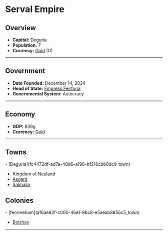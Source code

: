 <!--UNDEDITED FILE, remove this entire line if this file has been edited!-->
# <!--NAME-->Serval Empire<!--NAME-->

## Overview

- **Capital:** <!--CAPITAL_LINK-->[Deguria](fc4472df-ad7a-48d6-a198-bf216cbb8dc9_town)<!--CAPITAL_LINK-->
- **Population:** <!--POPULATION-->7<!--POPULATION-->
- **Currency:** <!--CURRENCY_LINK-->[Gold](Gold_currency)<!--CURRENCY_LINK--> (<!--CURRENCY_ABV-->G<!--CURRENCY_ABV-->)

---

## Government

- **Date Founded:** <!--FOUNDED-->December 14, 2024<!--FOUNDED-->
- **Head of State:** <!--LEADER_TITLE_LINK-->[Empress Feirforia](Feirforia_user)<!--LEADER_TITLE_LINK-->
- **Governmental System:** <!--GOVERNMENT-->Autocracy<!--GOVERNMENT-->

---

## Economy

- **GDP:** <!--GDP-->839g<!--GDP-->
- **Currency:** <!--CURRENCY_LINK-->[Gold](Gold_currency)<!--CURRENCY_LINK-->

---

## Towns

<!--TOWNS-->- [Deguria](fc4472df-ad7a-48d6-a198-bf216cbb8dc9_town)
- [Kingdom of Neuland](1551d0cd-d09a-4478-b675-b259ce6a994f_town)
- [Asgard](8d7135e4-f792-44d8-ae5b-86c1606a532b_town)
- [Sakhalin](ed7e386d-b512-4694-aaae-1ff0f3ad6c66_town)<!--TOWNS-->

## Colonies

<!--COLONIES-->- [feormeham](af6ae82f-c000-46e1-9bc8-e5aeab8856c5_town)
- [Bolshoy](f8b3170a-6b52-4f28-9de8-7f55427f4f87_town)<!--COLONIES-->

---